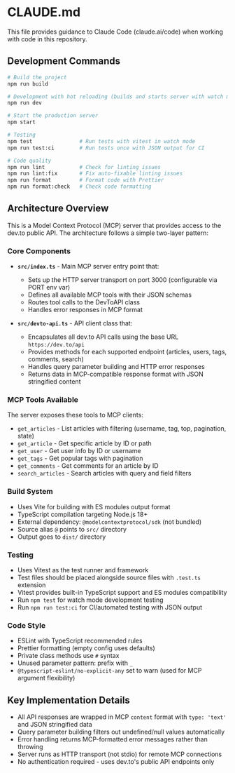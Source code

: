 # CLAUDE.md

This file provides guidance to Claude Code (claude.ai/code) when working with code in this repository.

## Development Commands

```bash
# Build the project
npm run build

# Development with hot reloading (builds and starts server with watch mode)
npm run dev

# Start the production server
npm start

# Testing
npm test               # Run tests with vitest in watch mode
npm run test:ci        # Run tests once with JSON output for CI

# Code quality
npm run lint           # Check for linting issues
npm run lint:fix       # Fix auto-fixable linting issues
npm run format         # Format code with Prettier
npm run format:check   # Check code formatting
```

## Architecture Overview

This is a Model Context Protocol (MCP) server that provides access to the dev.to public API. The architecture follows a simple two-layer pattern:

### Core Components

- **`src/index.ts`** - Main MCP server entry point that:
  - Sets up the HTTP server transport on port 3000 (configurable via PORT env var)
  - Defines all available MCP tools with their JSON schemas
  - Routes tool calls to the DevToAPI class
  - Handles error responses in MCP format

- **`src/devto-api.ts`** - API client class that:
  - Encapsulates all dev.to API calls using the base URL `https://dev.to/api`
  - Provides methods for each supported endpoint (articles, users, tags, comments, search)
  - Handles query parameter building and HTTP error responses
  - Returns data in MCP-compatible response format with JSON stringified content

### MCP Tools Available

The server exposes these tools to MCP clients:
- `get_articles` - List articles with filtering (username, tag, top, pagination, state)
- `get_article` - Get specific article by ID or path
- `get_user` - Get user info by ID or username  
- `get_tags` - Get popular tags with pagination
- `get_comments` - Get comments for an article by ID
- `search_articles` - Search articles with query and field filters

### Build System

- Uses Vite for building with ES modules output format
- TypeScript compilation targeting Node.js 18+ 
- External dependency: `@modelcontextprotocol/sdk` (not bundled)
- Source alias `@` points to `src/` directory
- Output goes to `dist/` directory

### Testing

- Uses Vitest as the test runner and framework
- Test files should be placed alongside source files with `.test.ts` extension
- Vitest provides built-in TypeScript support and ES modules compatibility
- Run `npm test` for watch mode development testing
- Run `npm run test:ci` for CI/automated testing with JSON output

### Code Style

- ESLint with TypeScript recommended rules
- Prettier formatting (empty config uses defaults)
- Private class methods use `#` syntax
- Unused parameter pattern: prefix with `_`
- `@typescript-eslint/no-explicit-any` set to warn (used for MCP argument flexibility)

## Key Implementation Details

- All API responses are wrapped in MCP `content` format with `type: 'text'` and JSON stringified data
- Query parameter building filters out undefined/null values automatically
- Error handling returns MCP-formatted error messages rather than throwing
- Server runs as HTTP transport (not stdio) for remote MCP connections
- No authentication required - uses dev.to's public API endpoints only